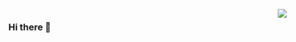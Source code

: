 <img align="right" src="https://github-readme-stats.vercel.app/api?username=azeemhassni&show_icons=true&icon_color=805AD5&text_color=718096&bg_color=ffffff&hide_title=true&include_all_commits=true&count_private=true" />

### Hi there 👋


<!--
**azeemhassni/azeemhassni** is a ✨ _special_ ✨ repository because its `README.md` (this file) appears on your GitHub profile.

Here are some ideas to get you started:

- 🔭 I’m currently working on ...
- 🌱 I’m currently learning ...
- 👯 I’m looking to collaborate on ...
- 🤔 I’m looking for help with ...
- 💬 Ask me about ...
- 📫 How to reach me: ...
- 😄 Pronouns: ...
- ⚡ Fun fact: ...
-->
